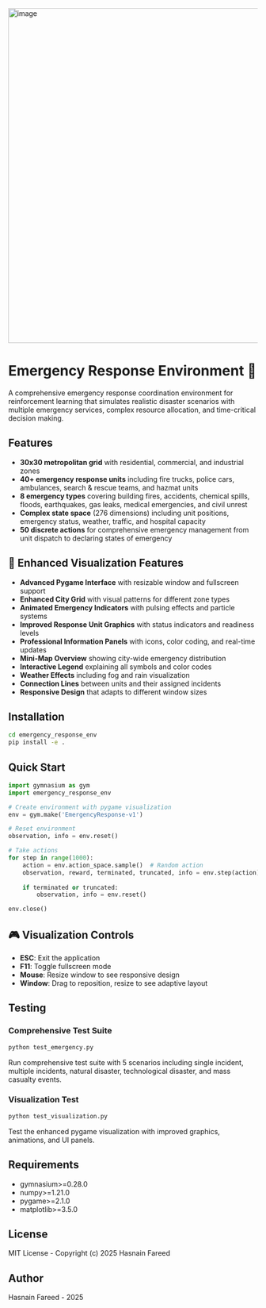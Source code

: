 

<img width="970" height="675" alt="image" src="https://github.com/user-attachments/assets/8d6d4af2-33c0-44ec-97ce-34d5d71f9fc9" />


# Emergency Response Environment 🚨

A comprehensive emergency response coordination environment for reinforcement learning that simulates realistic disaster scenarios with multiple emergency services, complex resource allocation, and time-critical decision making.

## Features

- **30x30 metropolitan grid** with residential, commercial, and industrial zones
- **40+ emergency response units** including fire trucks, police cars, ambulances, search & rescue teams, and hazmat units
- **8 emergency types** covering building fires, accidents, chemical spills, floods, earthquakes, gas leaks, medical emergencies, and civil unrest
- **Complex state space** (276 dimensions) including unit positions, emergency status, weather, traffic, and hospital capacity
- **50 discrete actions** for comprehensive emergency management from unit dispatch to declaring states of emergency

## 🎨 Enhanced Visualization Features

- **Advanced Pygame Interface** with resizable window and fullscreen support
- **Enhanced City Grid** with visual patterns for different zone types
- **Animated Emergency Indicators** with pulsing effects and particle systems
- **Improved Response Unit Graphics** with status indicators and readiness levels
- **Professional Information Panels** with icons, color coding, and real-time updates
- **Mini-Map Overview** showing city-wide emergency distribution
- **Interactive Legend** explaining all symbols and color codes
- **Weather Effects** including fog and rain visualization
- **Connection Lines** between units and their assigned incidents
- **Responsive Design** that adapts to different window sizes

## Installation

```bash
cd emergency_response_env
pip install -e .
```

## Quick Start

```python
import gymnasium as gym
import emergency_response_env

# Create environment with pygame visualization  
env = gym.make('EmergencyResponse-v1')

# Reset environment
observation, info = env.reset()

# Take actions
for step in range(1000):
    action = env.action_space.sample()  # Random action
    observation, reward, terminated, truncated, info = env.step(action)
    
    if terminated or truncated:
        observation, info = env.reset()

env.close()
```

## 🎮 Visualization Controls

- **ESC**: Exit the application
- **F11**: Toggle fullscreen mode
- **Mouse**: Resize window to see responsive design
- **Window**: Drag to reposition, resize to see adaptive layout

## Testing

### Comprehensive Test Suite
```bash
python test_emergency.py
```

Run comprehensive test suite with 5 scenarios including single incident, multiple incidents, natural disaster, technological disaster, and mass casualty events.

### Visualization Test
```bash
python test_visualization.py
```

Test the enhanced pygame visualization with improved graphics, animations, and UI panels.

## Requirements

- gymnasium>=0.28.0
- numpy>=1.21.0
- pygame>=2.1.0
- matplotlib>=3.5.0

## License

MIT License - Copyright (c) 2025 Hasnain Fareed

## Author

Hasnain Fareed - 2025




